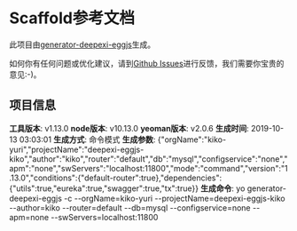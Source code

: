 # Scaffold参考文档

此项目由[generator-deepexi-eggjs](https://github.com/deepexi/generator-deepexi-eggjs)生成。

如何你有任何问题或优化建议，请到[Github Issues](https://github.com/deepexi/generator-deepexi-eggjs/issues)进行反馈，我们需要你宝贵的意见:-)。

## 项目信息

**工具版本**: v1.13.0
**node版本**: v10.13.0
**yeoman版本**: v2.0.6
**生成时间**: 2019-10-13 03:03:01
**生成方式**: 命令模式
**生成参数**: {"orgName":"kiko-yuri","projectName":"deepexi-eggjs-kiko","author":"kiko","router":"default","db":"mysql","configservice":"none","apm":"none","swServers":"localhost:11800","mode":"command","version":"1.13.0","conditions":{"default-router":true},"dependencies":{"utils":true,"eureka":true,"swagger":true,"tx":true}}
**生成命令**: yo generator-deepexi-eggjs -c --orgName=kiko-yuri --projectName=deepexi-eggjs-kiko --author=kiko --router=default --db=mysql --configservice=none --apm=none --swServers=localhost:11800
